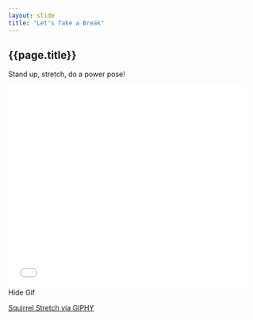 ```yaml
---
layout: slide
title: "Let's Take a Break"
---
```


## {{page.title}}

Stand up, stretch, do a power pose!

<iframe src="//giphy.com/embed/IiQeEg4iYJ53q" width="480" height="409"
frameBorder="0" class="giphy-embed noprint" allowFullScreen></iframe>

<div class="hide-gif noprint">
Hide Gif
</div>

<p class="notes"><a
href="http://giphy.com/gifs/getting-busy-stretches-IiQeEg4iYJ53q">
Squirrel Stretch via GIPHY</a>
</p>

